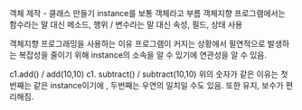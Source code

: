 객체 제작 - 클래스 만들기
instance를 보통 객체라고 부름 
객체지향 프로그램에서는 함수라는 말 대신 메소드, 행위 / 변수라는 말 대신 속성, 필드, 상태 사용 

객체지향 프로그래밍을 사용하는 이유
프로그램이 커지는 상황에서 필연적으로 발생하는 복잡성을 줄이기 위해
instance의 소속을 알 수 있기에 연관성을 알 수 있음.

c1.add() / add(10,10)
c1. subtract() / subtract(10,10)
위의 숫자가 같은 이유는 첫번째는 같은 instance이기에 , 두번째는 우연의 일치일 수도 있음.
또한 유지, 보수가 편리해짐.
